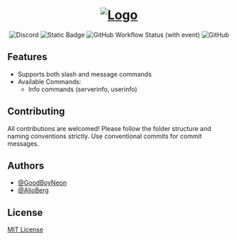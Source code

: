 <h1 align='center'>
  <a href='https://discord.com/invite/bytebot'>
    <img src="https://cdn.discordapp.com/attachments/1128312578553159760/1129351492302807060/byte-header.png" alt="Logo"/>
  </a>
</h1>

<div align="center">

<img alt="Discord" src="https://img.shields.io/discord/964184865480278026?style=for-the-badge&logo=discord&logoColor=5865F2&labelColor=%23262626&color=5865F2">
<img alt="Static Badge" src="https://img.shields.io/badge/Typescript-Written%20In?style=for-the-badge&logo=typescript&logoColor=3178c6&label=Written%20In&labelColor=262626&color=3178c6">
<img alt="GitHub Workflow Status (with event)" src="https://img.shields.io/github/actions/workflow/status/goodboyneon/byte/build.yml?style=for-the-badge&logo=github&labelColor=%23262626">
<img alt="GitHub" src="https://img.shields.io/github/license/goodboyneon/byte?style=for-the-badge&logo=mit&labelColor=262626&color=%23a51931">
</div>

## Features
- Supports both slash and message commands
- Available Commands:
  - Info commands (serverinfo, userinfo)

## Contributing

All contributions are welcomed! Please follow the folder structure and naming conventions strictly. Use conventional commits for commit messages.

## Authors

- [@GoodBoyNeon](https://twitter.com/neonthenerd)
- [@AljoBerg](https://twitter.com/Aljo9481)

## License

[MIT License](https://mit-license.org/)
